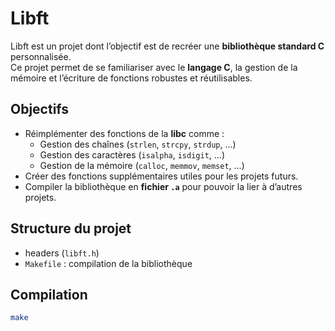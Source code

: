 # Libft

Libft est un projet dont l’objectif est de recréer une **bibliothèque standard C** personnalisée.  
Ce projet permet de se familiariser avec le **langage C**, la gestion de la mémoire et l’écriture de fonctions robustes et réutilisables.

## Objectifs

- Réimplémenter des fonctions de la **libc** comme :  
  - Gestion des chaînes (`strlen`, `strcpy`, `strdup`, …)  
  - Gestion des caractères (`isalpha`, `isdigit`, …)  
  - Gestion de la mémoire (`calloc`, `memmov`, `memset`, …)  
- Créer des fonctions supplémentaires utiles pour les projets futurs.  
- Compiler la bibliothèque en **fichier `.a`** pour pouvoir la lier à d’autres projets.

## Structure du projet

-  headers (`libft.h`)  
- `Makefile` : compilation de la bibliothèque  

## Compilation

```bash
make
